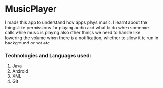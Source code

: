 # MusicPlayer #

I made this app to understand how apps plays music.
I learnt about the things like permissions for playing audio and what to do when someone calls while music is playing also other things we need to handle like lowering the volume
when there is a notification, whether to allow it to run in background or not etc.

### Technologies and Languages used: ###
1. Java
2. Android
3. XML
4. Git
